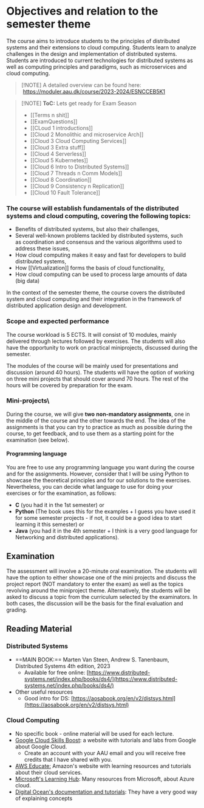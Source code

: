# Objectives and relation to the semester theme

The course aims to introduce students to the principles of distributed systems and their extensions to cloud computing. Students learn to analyze challenges in the design and implementation of distributed systems. Students are introduced to current technologies for distributed systems as well as computing principles and paradigms, such as microservices and cloud computing.

> [!NOTE] A detailed overview can be found here:
>  [https://moduler.aau.dk/course/2023-2024/ESNCCEB5K1  
](https://moduler.aau.dk/course/2023-2024/ESNCCEB5K1 "https://moduler.aau.dk/course/2023-2024/ESNCCEB5K1")


> [!NOTE] **ToC:** Lets get ready for Exam Season
> - [[Terms n shit]]
> - [[ExamQuestions]]
> - [[CLoud 1 introductions]]
> - [[Cloud 2 Monolithic and microservice Arch]]
> - [[Cloud 3 Cloud Computing Services]]
> - [[Cloud 3 Extra stuff]]
> - [[Cloud 4 Serverless]]
> - [[Cloud 5 Kubernetes]]
> - [[Cloud 6 Intro to Distributed Systems]]
> - [[Cloud 7 Threads n Comm Models]]
> - [[Cloud 8 Coordination]]
> - [[Cloud 9 Consistency n Replication]]
> - [[Cloud 10 Fault Tolerance]]

### The course will establish fundamentals of the distributed systems and cloud computing, covering the following topics:

- Benefits of distributed systems, but also their challenges,
- Several well-known problems tackled by distributed systems, such as coordination and consensus and the various algorithms used to address these issues,
- How cloud computing makes it easy and fast for developers to build distributed systems,
- How [[Virtualization]] forms the basis of cloud functionality,
- How cloud computing can be used to process large amounts of data (big data)

In the context of the semester theme, the course covers the distributed system and cloud computing and their integration in the framework of distributed application design and development.

### Scope and expected performance

The course workload is 5 ECTS. It will consist of 10 modules, mainly delivered through lectures followed by exercises. The students will also have the opportunity to work on practical miniprojects, discussed during the semester.  

The modules of the course will be mainly used for presentations and discussion (around 40 hours). The students will have the option of working on three mini projects that should cover around 70 hours. The rest of the hours will be covered by preparation for the exam.

### Mini-projects\
During the course, we will give **two** **non-mandatory assignments**, one in the middle of the course and the other towards the end. The idea of the assignments is that you can try to practice as much as possible during the course, to get feedback, and to use them as a starting point for the examination (see below).

#### Programming language
You are free to use any programming language you want during the course and for the assignments. However, consider that I will be using Python to showcase the theoretical principles and for our solutions to the exercises.  
Nevertheless, you can decide what language to use for doing your exercises or for the examination, as follows:  

- **C** (you had it in the 1st semester) or  
- **Python** (The book uses this for the examples + I guess you have used it for some semester projects - if not, it could be a good idea to start learning it this semester) or 
- **Java** (you had it in the 4th semester + I think is a very good language for Networking and distributed applications).

## Examination
The assessment will involve a 20-minute oral examination. The students will have the option to either showcase one of the mini projects and discuss the project report (NOT mandatory to enter the exam) as well as the topics revolving around the miniproject theme. Alternatively, the students will be asked to discuss a topic from the curriculum selected by the examinators. In both cases, the discussion will be the basis for the final evaluation and grading.

## Reading Material
### Distributed Systems
- ==MAIN BOOK:== Marten Van Steen, Andrew S. Tanenbaum, Distributed Systems 4th edition, 2023
	- Available for free online: [https://www.distributed-systems.net/index.php/books/ds4/](https://www.distributed-systems.net/index.php/books/ds4/)
-  Other useful resources
	- Good intro for DS: [https://aosabook.org/en/v2/distsys.html](https://aosabook.org/en/v2/distsys.html)
### Cloud Computing
- No specific book - online material will be used for each lecture.
- [Google Cloud Skills Boost](https://www.cloudskillsboost.google/): a website with tutorials and labs from Google about Google Cloud.
    - Create an account with your AAU email and you will receive free credits that I have shared with you.
- [AWS Educate:](https://aws.amazon.com/education/awseducate/) Amazon's website with learning resources and tutorials about their cloud services.
- [Microsoft's Learning Hub](https://learn.microsoft.com/en-us/): Many resources from Microsoft, about Azure cloud.  
- [Digital Ocean's documentation and tutorials](https://www.digitalocean.com/community/tutorial-series/getting-started-with-cloud-computing): They have a very good way of explaining concepts